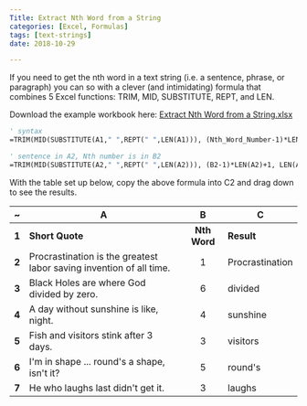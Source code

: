 ```yaml
---
Title: Extract Nth Word from a String
categories: [Excel, Formulas]
tags: [text-strings]
date: 2018-10-29

---
```


If you need to get the nth word in a text string (i.e. a sentence, phrase, or paragraph) you can so with a clever (and intimidating) formula that combines 5 Excel functions: TRIM, MID, SUBSTITUTE, REPT, and LEN.

Download the example workbook here: [Extract Nth Word from a String.xlsx](https://github.com/ExcelTitan/Excel_Formulas/raw/master/extract-nth-word-from-string.xlsx)  

```vb
' syntax
=TRIM(MID(SUBSTITUTE(A1," ",REPT(" ",LEN(A1))), (Nth_Word_Number-1)*LEN(A1)+1, LEN(A1)))

' sentence in A2, Nth number is in B2
=TRIM(MID(SUBSTITUTE(A2," ",REPT(" ",LEN(A2))), (B2-1)*LEN(A2)+1, LEN(A2)))
```

With the table set up below, copy the above formula into C2 and drag down to see the results.  

| ~     | A                                                                   | B            | C               |
|-------|---------------------------------------------------------------------|:------------:|-----------------|
| **1** | **Short Quote**                                                     | **Nth Word** | **Result**      |
| **2** | Procrastination is the greatest labor saving invention of all time. | 1            | Procrastination |
| **3** | Black Holes are where God divided by zero.                          | 6            | divided         |
| **4** | A day without sunshine is like, night.                              | 4            | sunshine        |
| **5** | Fish and visitors stink after 3 days.                               | 3            | visitors        |
| **6** | I'm in shape ... round's a shape, isn't it?                         | 5            | round's         |
| **7** | He who laughs last didn't get it.                                   | 3            | laughs          |
